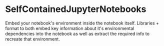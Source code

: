# SelfContainedJupyterNotebooks
Embed your notebook's environment inside the notebook itself.  Libraries + format to both embed key information about it's environmental dependencies into the notebook as well as extract the required info to recreate that environment.
